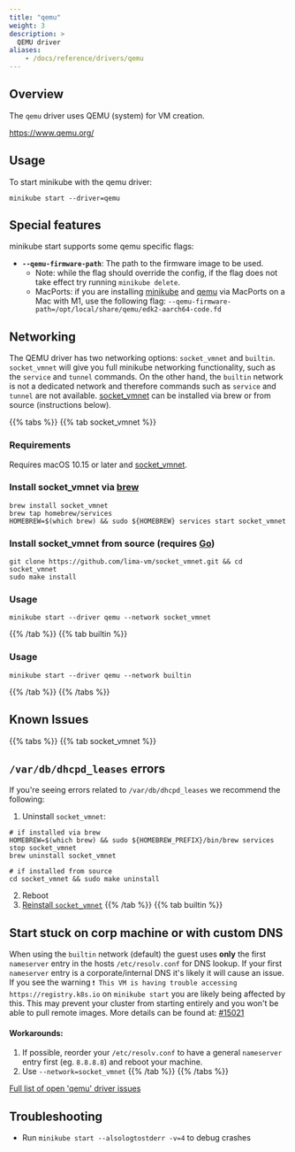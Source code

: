 ```yaml
---
title: "qemu"
weight: 3
description: >
  QEMU driver
aliases:
    - /docs/reference/drivers/qemu
---
```


## Overview

The `qemu` driver uses QEMU (system) for VM creation.

<https://www.qemu.org/>

## Usage

To start minikube with the qemu driver:

```shell
minikube start --driver=qemu
```

## Special features

minikube start supports some qemu specific flags:

* **`--qemu-firmware-path`**: The path to the firmware image to be used.
  * Note: while the flag should override the config, if the flag does not take effect try running `minikube delete`.
  * MacPorts: if you are installing [minikube](https://ports.macports.org/port/minikube/) and [qemu](https://ports.macports.org/port/qemu/) via MacPorts on a Mac with M1, use the following flag: `--qemu-firmware-path=/opt/local/share/qemu/edk2-aarch64-code.fd`

## Networking

The QEMU driver has two networking options: `socket_vmnet` and `builtin`. `socket_vmnet` will give you full minikube networking functionality, such as the `service` and `tunnel` commands. On the other hand, the `builtin` network is not a dedicated network and therefore commands such as `service` and `tunnel` are not available. [socket_vmnet](https://github.com/lima-vm/socket_vmnet) can be installed via brew or from source (instructions below).

{{% tabs %}}
{{% tab socket_vmnet %}}

### Requirements

Requires macOS 10.15 or later and [socket_vmnet](https://github.com/lima-vm/socket_vmnet).

### Install socket_vmnet via [brew](https://brew.sh/)
```shell
brew install socket_vmnet
brew tap homebrew/services
HOMEBREW=$(which brew) && sudo ${HOMEBREW} services start socket_vmnet
```

### Install socket_vmnet from source (requires [Go](https://go.dev/))
```shell
git clone https://github.com/lima-vm/socket_vmnet.git && cd socket_vmnet
sudo make install
```

### Usage

```shell
minikube start --driver qemu --network socket_vmnet
```

{{% /tab %}}
{{% tab builtin %}}
### Usage

```shell
minikube start --driver qemu --network builtin
````
{{% /tab %}}
{{% /tabs %}}

## Known Issues

{{% tabs %}}
{{% tab socket_vmnet %}}
##  `/var/db/dhcpd_leases` errors

If you're seeing errors related to `/var/db/dhcpd_leases` we recommend the following:

1. Uninstall `socket_vmnet`:

```shell
# if installed via brew
HOMEBREW=$(which brew) && sudo ${HOMEBREW_PREFIX}/bin/brew services stop socket_vmnet
brew uninstall socket_vmnet

# if installed from source
cd socket_vmnet && sudo make uninstall
```
2. Reboot
3. [Reinstall `socket_vmnet`](#requirements)
{{% /tab %}}
{{% tab builtin %}}
## Start stuck on corp machine or with custom DNS

When using the `builtin` network (default) the guest uses **only** the first `nameserver` entry in the hosts `/etc/resolv.conf` for DNS lookup. If your first `nameserver` entry is a corporate/internal DNS it's likely it will cause an issue. If you see the warning `❗ This VM is having trouble accessing https://registry.k8s.io` on `minikube start` you are likely being affected by this. This may prevent your cluster from starting entirely and you won't be able to pull remote images. More details can be found at: [#15021](https://github.com/kubernetes/minikube/issues/15021)

#### Workarounds:

1. If possible, reorder your `/etc/resolv.conf` to have a general `nameserver` entry first (eg. `8.8.8.8`) and reboot your machine.
2. Use `--network=socket_vmnet`
{{% /tab %}}
{{% /tabs %}}

[Full list of open 'qemu' driver issues](https://github.com/kubernetes/minikube/labels/co%2Fqemu-driver)

## Troubleshooting

* Run `minikube start --alsologtostderr -v=4` to debug crashes
